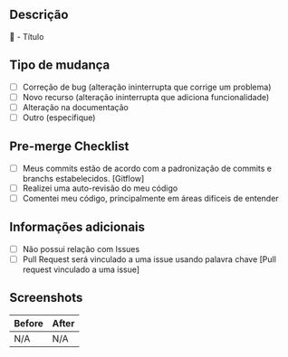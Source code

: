 ## Descrição
<!-- Inclua um resumo das alterações e do problema relacionado. Inclua também motivação e contexto relevantes. Liste todas as dependências necessárias para essa alteração. -->
📄 - Título

## Tipo de mudança
<!-- Exclua as opções que não são relevantes. -->

- [ ] Correção de bug (alteração ininterrupta que corrige um problema)
- [ ] Novo recurso (alteração ininterrupta que adiciona funcionalidade)
- [ ] Alteração na documentação
- [ ] Outro (especifique)

## Pre-merge Checklist
<!-- Vrificar antes de seguir -->

- [ ] Meus commits estão de acordo com a padronização de commits e branchs estabelecidos. [Gitflow]
- [ ] Realizei uma auto-revisão do meu código
- [ ] Comentei meu código, principalmente em áreas difíceis de entender

## Informações adicionais
<!-- Em casos de vinculação do pr a uma issue, utilizar essa area para fechamento -->

- [ ] Não possui relação com Issues 
- [ ] Pull Request será vinculado a uma issue usando palavra chave [Pull request vinculado a uma issue]

## Screenshots
<!-- Caso quera adicionar alguma imagem, coloque representando o antes e depois substituindo "N/A" -->

| Before | After |
| ------ | ----- |
| N/A  | N/A |

